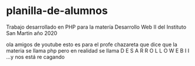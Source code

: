 # planilla-de-alumnos
Trabajo desarrollado en PHP para la matería Desarrollo Web II del Instituto San Martin año 2020

ola amigos de youtube esto es para el profe chazareta que dice
que la materia se llama php pero en realidad se llama 
D E S A R R O L L O   W E B   I I    
...y nos está re cagando
